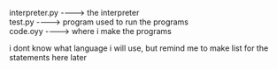 interpreter.py  ---->  the interpreter <br />
test.py         ---->  program used to run the programs <br />
code.oyy        ----> where i make the programs <br />

i dont know what language i will use, but remind me to make list for the statements here later<br />
